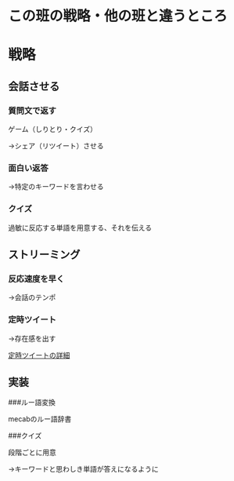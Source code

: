 # この班の戦略・他の班と違うところ

# 戦略

## 会話させる

### 質問文で返す
  ゲーム（しりとり・クイズ）

  →シェア（リツイート）させる

### 面白い返答
  
  →特定のキーワードを言わせる

### クイズ
  
  過敏に反応する単語を用意する、それを伝える

## ストリーミング

### 反応速度を早く

   →会話のテンポ

### 定時ツイート

   →存在感を出す

   [定時ツイートの詳細](/monologue.md)

## 実装

###ルー語変換

   mecabのルー語辞書

###クイズ

   段階ごとに用意
   
   →キーワードと思わしき単語が答えになるように
